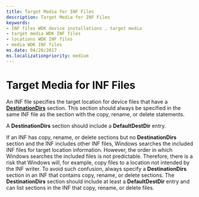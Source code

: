 ```yaml
---
title: Target Media for INF Files
description: Target Media for INF Files
keywords:
- INF files WDK device installations , target media
- target media WDK INF files
- locations WDK INF files
- media WDK INF files
ms.date: 04/20/2017
ms.localizationpriority: medium
---
```


# Target Media for INF Files





An INF file specifies the target location for device files that have a [**DestinationDirs**](inf-destinationdirs-section.md) section. This section should always be specified in the same INF file as the section with the copy, rename, or delete statements.

A **DestinationDirs** section should include a **DefaultDestDir** entry.

If an INF has copy, rename, or delete sections but no **DestinationDirs** section and the INF includes other INF files, Windows searches the included INF files for target location information. However, the order in which Windows searches the included files is not predictable. Therefore, there is a risk that Windows will, for example, copy files to a location not intended by the INF writer. To avoid such confusion, always specify a **DestinationDirs** section in an INF that contains copy, rename, or delete sections. The **DestinationDirs** section should include at least a **DefaultDestDir** entry and can list sections in the INF that copy, rename, or delete files.

 

 





